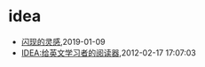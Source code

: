 # idea
* [闪现的灵感](/flash-idea),2019-01-09
* [IDEA:给英文学习者的阅读器](/2012/2012-02-17-idea-reader-for-english-learner),2012-02-17 17:07:03
